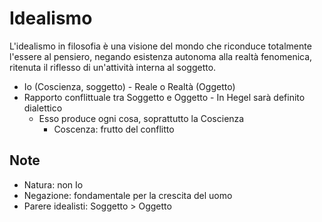 # Idealismo

L'idealismo in filosofia è una visione del mondo che riconduce totalmente l'essere al pensiero, negando esistenza autonoma alla realtà fenomenica, ritenuta il riflesso di un'attività interna al soggetto.

  * Io (Coscienza, soggetto) - Reale o Realtà (Oggetto)
  * Rapporto conflittuale tra Soggetto e Oggetto - In Hegel sarà definito dialettico
    * Esso produce ogni cosa, soprattutto la Coscienza  
      * Coscenza: frutto del conflitto


## Note

  * Natura: non Io
  * Negazione: fondamentale per la crescita del uomo
  * Parere idealisti: Soggetto > Oggetto
